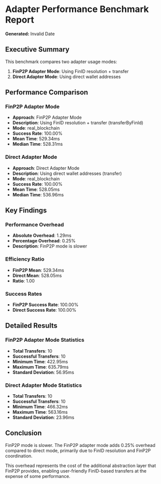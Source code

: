 # Adapter Performance Benchmark Report

**Generated:** Invalid Date

## Executive Summary

This benchmark compares two adapter usage modes:
1. **FinP2P Adapter Mode**: Using FinID resolution + transfer
2. **Direct Adapter Mode**: Using direct wallet addresses

## Performance Comparison

### FinP2P Adapter Mode
- **Approach**: FinP2P Adapter Mode
- **Description**: Using FinID resolution + transfer (transferByFinId)
- **Mode**: real_blockchain
- **Success Rate**: 100.00%
- **Mean Time**: 529.34ms
- **Median Time**: 528.31ms

### Direct Adapter Mode
- **Approach**: Direct Adapter Mode
- **Description**: Using direct wallet addresses (transfer)
- **Mode**: real_blockchain
- **Success Rate**: 100.00%
- **Mean Time**: 528.05ms
- **Median Time**: 536.96ms

## Key Findings

### Performance Overhead
- **Absolute Overhead**: 1.29ms
- **Percentage Overhead**: 0.25%
- **Description**: FinP2P mode is slower

### Efficiency Ratio
- **FinP2P Mean**: 529.34ms
- **Direct Mean**: 528.05ms
- **Ratio**: 1.00

### Success Rates
- **FinP2P Success Rate**: 100.00%
- **Direct Success Rate**: 100.00%

## Detailed Results

### FinP2P Adapter Mode Statistics
- **Total Transfers**: 10
- **Successful Transfers**: 10
- **Minimum Time**: 422.95ms
- **Maximum Time**: 635.79ms
- **Standard Deviation**: 56.95ms

### Direct Adapter Mode Statistics
- **Total Transfers**: 10
- **Successful Transfers**: 10
- **Minimum Time**: 466.32ms
- **Maximum Time**: 563.16ms
- **Standard Deviation**: 23.96ms

## Conclusion

FinP2P mode is slower. The FinP2P adapter mode adds 0.25% overhead compared to direct mode, primarily due to FinID resolution and FinP2P coordination.

This overhead represents the cost of the additional abstraction layer that FinP2P provides, enabling user-friendly FinID-based transfers at the expense of some performance.
